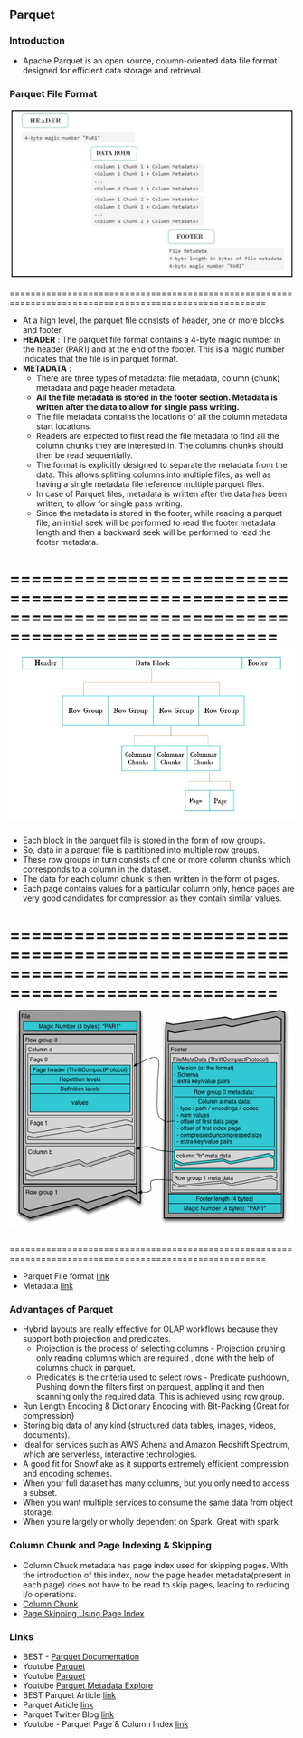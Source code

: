 ## Parquet

### Introduction
* Apache Parquet is an open source, column-oriented data file format designed for efficient data storage and retrieval.

### Parquet File Format 
![](../../Images/parquet_file_format_example.png)

=======================================================================================================
* At a high level, the parquet file consists of header, one or more blocks and footer.
* **HEADER** : The parquet file format contains a 4-byte magic number in the header (PAR1) and at the end of the footer. This is a magic number indicates that the file is in parquet format. 
* **METADATA** :
  * There are three types of metadata: file metadata, column (chunk) metadata and page header metadata.
  * **All the file metadata is stored in the footer section. Metadata is written after the data to allow for single pass writing.**
  * The file metadata contains the locations of all the column metadata start locations.
  * Readers are expected to first read the file metadata to find all the column chunks they are interested in. The columns chunks should then be read sequentially.
  * The format is explicitly designed to separate the metadata from the data. This allows splitting columns into multiple files, as well as having a single metadata file reference multiple parquet files.
  * In case of Parquet files, metadata is written after the data has been written, to allow for single pass writing.
  * Since the metadata is stored in the footer, while reading a parquet file, an initial seek will be performed to read the footer metadata length and then a backward seek will be performed to read the footer metadata.


=======================================================================================================
![](../../Images/parques_file_format_compact.png)
=======================================================================================================
* Each block in the parquet file is stored in the form of row groups. 
* So, data in a parquet file is partitioned into multiple row groups. 
* These row groups in turn consists of one or more column chunks which corresponds to a column in the dataset. 
* The data for each column chunk is then written in the form of pages. 
* Each page contains values for a particular column only, hence pages are very good candidates for compression as they contain similar values. 




=======================================================================================================
![](../../Images/parquet_file_format.png)
=======================================================================================================



=======================================================================================================
* Parquet File format [link](https://parquet.apache.org/docs/file-format/)
* Metadata [link](https://parquet.apache.org/docs/file-format/metadata/)

### Advantages of Parquet
* Hybrid layouts are really effective for OLAP workflows because they support both projection and predicates.
    * Projection is the process of selecting columns - Projection pruning only reading columns which are required , done with the help of columns chuck in parquet.
    * Predicates is the criteria used to select rows - Predicate pushdown, Pushing down the filters first on parquest, appling it and then scanning only the required data. This is achieved using row group.
* Run Length Encoding  &  Dictionary Encoding with Bit-Packing {Great for compression}
* Storing big data of any kind (structured data tables, images, videos, documents).
* Ideal for services such as AWS Athena and Amazon Redshift Spectrum, which are serverless, interactive technologies.
* A good fit for Snowflake as it supports extremely efficient compression and encoding schemes. 
* When your full dataset has many columns, but you only need to access a subset.
* When you want multiple services to consume the same data from object storage.
* When you’re largely or wholly dependent on Spark. Great with spark

### Column Chunk and Page Indexing & Skipping
* Column Chuck metadata has page index used for skipping pages. With the introduction of this index, now the page header metadata(present in each page) does not have to be read to skip pages, leading to reducing i/o operations.
* [Column Chunk](https://parquet.apache.org/docs/file-format/data-pages/columnchunks/)
* [Page Skipping Using Page Index](https://github.com/apache/parquet-format/blob/master/PageIndex.md)

### Links
* BEST - [Parquet Documentation](https://parquet.apache.org/docs/overview/)
* Youtube [Parquet](https://www.youtube.com/watch?v=r2MWkYVomh4)
* Youtube [Parquet](https://www.youtube.com/watch?v=HyfGEbaZaX0)
* Youtube [Parquet Metadata Explore](https://www.youtube.com/watch?v=BjssGRlSnfA)
* BEST Parquet Article [link](https://www.linkedin.com/pulse/all-you-need-know-parquet-file-structure-depth-rohan-karanjawala#:~:text=Each%20block%20in%20the%20parquet,in%20the%20form%20of%20pages.)
* Parquet Article [link](https://towardsdatascience.com/demystifying-the-parquet-file-format-13adb0206705)
* Parquet Twitter Blog [link](https://blog.twitter.com/engineering/en_us/a/2013/dremel-made-simple-with-parquet)
* Youtube - Parquet Page & Column Index [link](https://www.youtube.com/watch?v=fr_HdhMEa3s)